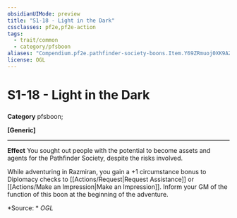 ```yaml
---
obsidianUIMode: preview
title: "S1-18 - Light in the Dark"
cssclasses: pf2e,pf2e-action
tags:
  - trait/common
  - category/pfsboon
aliases: "Compendium.pf2e.pathfinder-society-boons.Item.Y69ZRmuoj0XK9AZm"
license: OGL
---
```

# S1-18 - Light in the Dark

### 

**Category** pfsboon; 




**\[Generic\]**

* * *

**Effect** You sought out people with the potential to become assets and agents for the Pathfinder Society, despite the risks involved.

While adventuring in Razmiran, you gain a +1 circumstance bonus to Diplomacy checks to [[Actions/Request|Request Assistance]] or [[Actions/Make an Impression|Make an Impression]]. Inform your GM of the function of this boon at the beginning of the adventure.

*Source: *
*OGL*